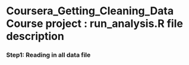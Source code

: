 # Coursera_Getting_Cleaning_Data Course project : run_analysis.R file description

### Step1: Reading in all data file

